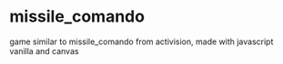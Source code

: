 # missile_comando
game similar to missile_comando from activision, made with javascript vanilla and canvas

